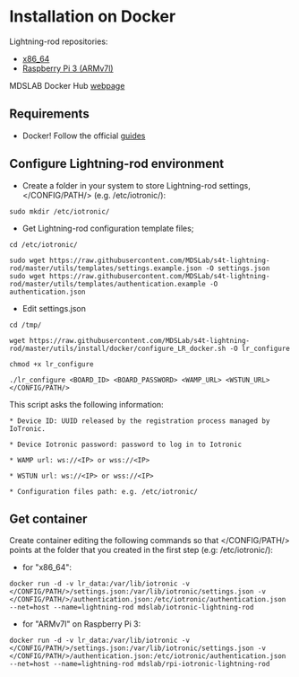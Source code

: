 # Installation on Docker

Lightning-rod repositories:
 * [x86_64](https://hub.docker.com/r/mdslab/iotronic-lightning-rod/)
 * [Raspberry Pi 3 (ARMv7l)](https://hub.docker.com/r/mdslab/rpi-iotronic-lightning-rod/)


MDSLAB Docker Hub [webpage](https://hub.docker.com/r/mdslab/)

## Requirements

* Docker! Follow the official [guides](https://docs.docker.com/install/)

## Configure Lightning-rod environment

* Create a folder in your system to store Lightning-rod settings, </CONFIG/PATH/> (e.g. /etc/iotronic/):
```
sudo mkdir /etc/iotronic/
```

* Get Lightning-rod configuration template files;
```
cd /etc/iotronic/

sudo wget https://raw.githubusercontent.com/MDSLab/s4t-lightning-rod/master/utils/templates/settings.example.json -O settings.json
sudo wget https://raw.githubusercontent.com/MDSLab/s4t-lightning-rod/master/utils/templates/authentication.example -O authentication.json
```

* Edit settings.json
```
cd /tmp/

wget https://raw.githubusercontent.com/MDSLab/s4t-lightning-rod/master/utils/install/docker/configure_LR_docker.sh -O lr_configure

chmod +x lr_configure

./lr_configure <BOARD_ID> <BOARD_PASSWORD> <WAMP_URL> <WSTUN_URL> </CONFIG/PATH/>
```
This script asks the following information:
```
* Device ID: UUID released by the registration process managed by IoTronic.

* Device Iotronic password: password to log in to Iotronic

* WAMP url: ws://<IP> or wss://<IP>

* WSTUN url: ws://<IP> or wss://<IP>

* Configuration files path: e.g. /etc/iotronic/
```

## Get container

Create container editing the following commands so that </CONFIG/PATH/>
points at the folder that you created in the first step (e.g: /etc/iotronic/):

* for "x86_64":
```
docker run -d -v lr_data:/var/lib/iotronic -v </CONFIG/PATH/>/settings.json:/var/lib/iotronic/settings.json -v </CONFIG/PATH/>/authentication.json:/etc/iotronic/authentication.json --net=host --name=lightning-rod mdslab/iotronic-lightning-rod
```

* for "ARMv7l" on Raspberry Pi 3:
```
docker run -d -v lr_data:/var/lib/iotronic -v </CONFIG/PATH/>/settings.json:/var/lib/iotronic/settings.json -v </CONFIG/PATH/>/authentication.json:/etc/iotronic/authentication.json --net=host --name=lightning-rod mdslab/rpi-iotronic-lightning-rod
```
